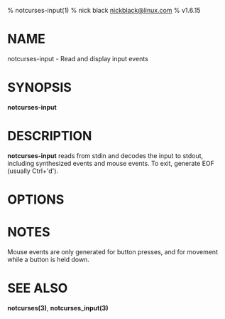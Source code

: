 % notcurses-input(1)
% nick black <nickblack@linux.com>
% v1.6.15

# NAME

notcurses-input - Read and display input events

# SYNOPSIS

**notcurses-input**

# DESCRIPTION

**notcurses-input** reads from stdin and decodes the input to stdout, including
synthesized events and mouse events. To exit, generate EOF (usually Ctrl+'d').

# OPTIONS

# NOTES

Mouse events are only generated for button presses, and for movement while a
button is held down.

# SEE ALSO

**notcurses(3)**,
**notcurses_input(3)**
